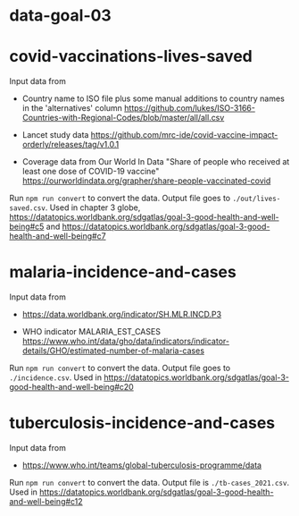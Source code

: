 # data-goal-03

# covid-vaccinations-lives-saved

Input data from
* Country name to ISO file plus some manual additions to country names in the 'alternatives' column https://github.com/lukes/ISO-3166-Countries-with-Regional-Codes/blob/master/all/all.csv

* Lancet study data https://github.com/mrc-ide/covid-vaccine-impact-orderly/releases/tag/v1.0.1

* Coverage data from Our World In Data "Share of people who received at least one dose of COVID-19 vaccine" https://ourworldindata.org/grapher/share-people-vaccinated-covid

Run `npm run convert` to convert the data. Output file goes to `./out/lives-saved.csv`.
Used in chapter 3 globe, https://datatopics.worldbank.org/sdgatlas/goal-3-good-health-and-well-being#c5 and https://datatopics.worldbank.org/sdgatlas/goal-3-good-health-and-well-being#c7

# malaria-incidence-and-cases

Input data from
* https://data.worldbank.org/indicator/SH.MLR.INCD.P3

* WHO indicator MALARIA_EST_CASES https://www.who.int/data/gho/data/indicators/indicator-details/GHO/estimated-number-of-malaria-cases

Run `npm run convert` to convert the data. Output file goes to `./incidence.csv`.
Used in https://datatopics.worldbank.org/sdgatlas/goal-3-good-health-and-well-being#c20

# tuberculosis-incidence-and-cases

Input data from
* https://www.who.int/teams/global-tuberculosis-programme/data

Run `npm run convert` to convert the data. Output file is `./tb-cases_2021.csv`.
Used in https://datatopics.worldbank.org/sdgatlas/goal-3-good-health-and-well-being#c12

